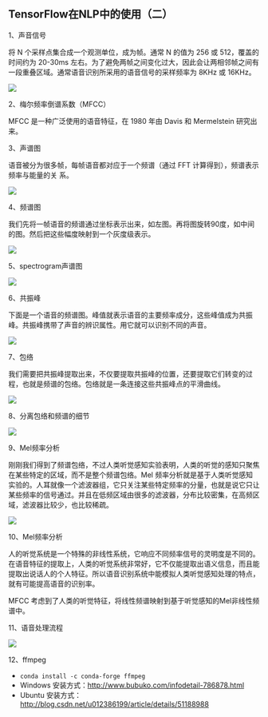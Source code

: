 ## TensorFlow在NLP中的使用（二）

1、声音信号

将 N 个采样点集合成一个观测单位，成为帧。通常 N 的值为 256 或 512，覆盖的时间约为 20-30ms 左右。为了避免两帧之间变化过大，因此会让两相邻帧之间有一段重叠区域。通常语音识别所采用的语音信号的采样频率为 8KHz 或 16KHz。

![](https://img-1256179949.cos.ap-shanghai.myqcloud.com/20181012145910.png)

2、梅尔频率倒谱系数（MFCC）

MFCC 是一种广泛使用的语音特征，在 1980 年由 Davis 和 Mermelstein 研究出来。

3、声谱图

语音被分为很多帧，每帧语音都对应于一个频谱（通过 FFT 计算得到），频谱表示频率与能量的关
系。

![](https://img-1256179949.cos.ap-shanghai.myqcloud.com/20181012150052.png)

4、频谱图

我们先将一帧语音的频谱通过坐标表示出来，如左图。再将图旋转90度，如中间的图。然后把这些幅度映射到一个灰度级表示。

![](https://img-1256179949.cos.ap-shanghai.myqcloud.com/20181012150136.png)

5、spectrogram声谱图

![](https://img-1256179949.cos.ap-shanghai.myqcloud.com/20181012150208.png)

6、共振峰

下面是一个语音的频谱图。峰值就表示语音的主要频率成分，这些峰值成为共振峰。共振峰携带了声音的辨识属性。用它就可以识别不同的声音。

![](https://img-1256179949.cos.ap-shanghai.myqcloud.com/20181012150244.png)

7、包络

我们需要把共振峰提取出来，不仅要提取共振峰的位置，还要提取它们转变的过程，也就是频谱的包络。包络就是一条连接这些共振峰点的平滑曲线。

![](https://img-1256179949.cos.ap-shanghai.myqcloud.com/20181012150331.png)

8、分离包络和频谱的细节

![](https://img-1256179949.cos.ap-shanghai.myqcloud.com/20181012150401.png)

9、Mel频率分析

刚刚我们得到了频谱包络，不过人类听觉感知实验表明，人类的听觉的感知只聚焦在某些特定的区域，而不是整个频谱包络。Mel 频率分析就是基于人类听觉感知实验的。人耳就像一个滤波器组，它只关注某些特定频率的分量，也就是说它只让某些频率的信号通过。并且在低频区域由很多的滤波器，分布比较密集，在高频区域，滤波器比较少，也比较稀疏。

![](https://img-1256179949.cos.ap-shanghai.myqcloud.com/20181012150452.png)

10、Mel频率分析

人的听觉系统是一个特殊的非线性系统，它响应不同频率信号的灵明度是不同的。在语音特征的提取上，人类的听觉系统非常好，它不仅能提取出语义信息，而且能提取出说话人的个人特征。所以语音识别系统中能模拟人类听觉感知处理的特点，就有可能提高语音的识别率。

MFCC 考虑到了人类的听觉特征，将线性频谱映射到基于听觉感知的Mel非线性频谱中。

11、语音处理流程

![](https://img-1256179949.cos.ap-shanghai.myqcloud.com/20181012150554.png)

12、ffmpeg

- `conda install -c conda-forge ffmpeg`
- Windows 安装方式：http://www.bubuko.com/infodetail-786878.html
- Ubuntu 安装方式：http://blog.csdn.net/u012386199/article/details/51188988